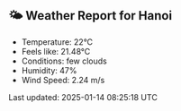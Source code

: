 <!-- WEATHER-START -->
## 🌤 Weather Report for Hanoi

- Temperature: 22°C
- Feels like: 21.48°C
- Conditions: few clouds
- Humidity: 47%
- Wind Speed: 2.24 m/s

Last updated: 2025-01-14 08:25:18 UTC
<!-- WEATHER-END -->
